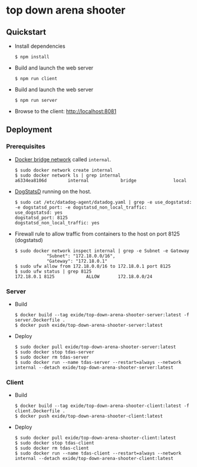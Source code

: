 # top down arena shooter

## Quickstart

- Install dependencies

      $ npm install

- Build and launch the web server

      $ npm run client

- Build and launch the web server

      $ npm run server

- Browse to the client: [http://localhost:8081](http://localhost:8081)


## Deployment

### Prerequisites

- [Docker bridge network](https://docs.docker.com/network/bridge/) called ```internal```.

      $ sudo docker network create internal
      $ sudo docker network ls | grep internal
      a6334ea8106d        internal            bridge              local

- [DogStatsD](https://docs.datadoghq.com/developers/dogstatsd/) running on the host.

      $ sudo cat /etc/datadog-agent/datadog.yaml | grep -e use_dogstatsd: -e dogstatsd_port: -e dogstatsd_non_local_traffic:
      use_dogstatsd: yes
      dogstatsd_port: 8125
      dogstatsd_non_local_traffic: yes

- Firewall rule to allow traffic from containers to the host on port 8125 (dogstatsd)

      $ sudo docker network inspect internal | grep -e Subnet -e Gateway
                  "Subnet": "172.18.0.0/16",
                  "Gateway": "172.18.0.1"
      $ sudo ufw allow from 172.18.0.0/16 to 172.18.0.1 port 8125
      $ sudo ufw status | grep 8125
      172.18.0.1 8125            ALLOW       172.18.0.0/24

### Server

- Build

      $ docker build --tag exide/top-down-arena-shooter-server:latest -f server.Dockerfile .
      $ docker push exide/top-down-arena-shooter-server:latest

- Deploy

      $ sudo docker pull exide/top-down-arena-shooter-server:latest
      $ sudo docker stop tdas-server
      $ sudo docker rm tdas-server
      $ sudo docker run --name tdas-server --restart=always --network internal --detach exide/top-down-arena-shooter-server:latest

### Client

- Build

      $ docker build --tag exide/top-down-arena-shooter-client:latest -f client.Dockerfile .
      $ docker push exide/top-down-arena-shooter-client:latest

- Deploy

      $ sudo docker pull exide/top-down-arena-shooter-client:latest
      $ sudo docker stop tdas-client
      $ sudo docker rm tdas-client
      $ sudo docker run --name tdas-client --restart=always --network internal --detach exide/top-down-arena-shooter-client:latest
